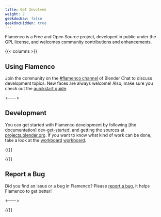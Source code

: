 ```yaml
---
title: Get Involved
weight: 2
geekdocNav: false
geekdocHidden: true
---
```


Flamenco is a Free and Open Source project, developed in public under the GPL
license, and welcomes community contributions and enhancements.

{{< columns >}}

## Using Flamenco
Join the community on the [#flamenco channel][chat] of Blender Chat to discuss
development topics. New faces are always welcome! Also, make sure you check out
the [quickstart guide](/usage/quickstart/).

[chat]: https://blender.chat/channel/flamenco

<--->

## Development
You can get started with Flamenco development by following [the documentation]
[dev-get-started], and  getting the sources at [projects.blender.org][project].
If you want to know what kind of work can be done, take a look at the [workboard]
[workboard].

[project]: https://projects.blender.org/studio/flamenco
[dev-get-started]: /development/getting-started
[workboard]: https://projects.blender.org/studio/flamenco/issues

{{</columns >}}

{{<columns >}}
## Report a Bug
Did you find an issue or a bug in Flamenco? Please [report a bug][bug], it
helps Flamenco to get better!

[bug]: {{flamenco/reportBugButton}}

<--->

{{</columns >}}